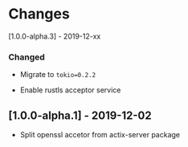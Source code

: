 # Changes

[1.0.0-alpha.3] - 2019-12-xx

### Changed

* Migrate to `tokio=0.2.2`

* Enable rustls acceptor service

## [1.0.0-alpha.1] - 2019-12-02

* Split openssl accetor from actix-server package
